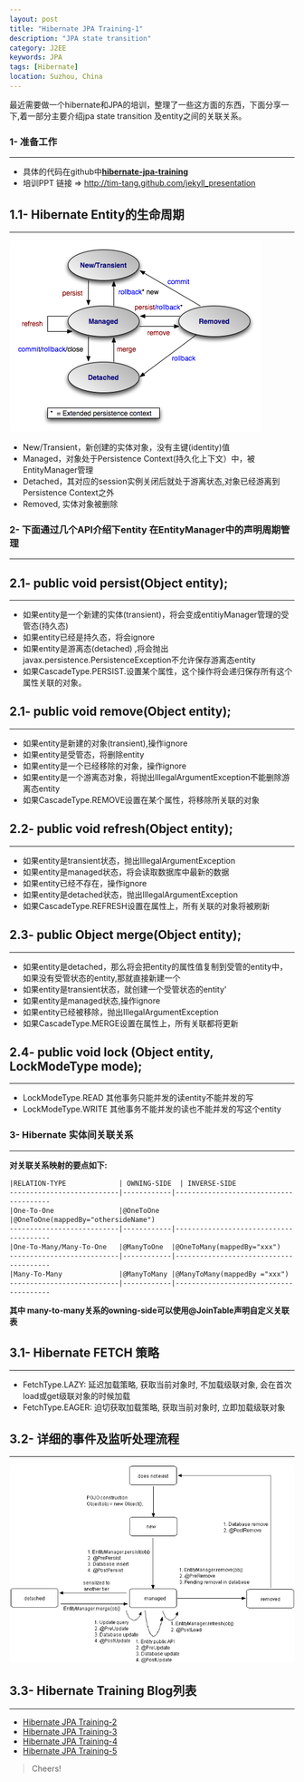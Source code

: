 ```yaml
---
layout: post
title: "Hibernate JPA Training-1"
description: "JPA state transition"
category: J2EE 
keywords: JPA
tags: [Hibernate]
location: Suzhou, China
---
```


最近需要做一个hibernate和JPA的培训，整理了一些这方面的东西，下面分享一下,着一部分主要介绍jpa state transition 及entity之间的关联关系。

### 1- 准备工作
---

- 具体的代码在github中[**hibernate-jpa-training**](https://github.com/tim-tang/hibernate-jpa-training)
- 培训PPT 链接 => <http://tim-tang.github.com/jekyll_presentation> 

##  1.1- Hibernate Entity的生命周期
---
![JPA-state-transition](/images/post/jpa-state-transitions.png)

- New/Transient，新创建的实体对象，没有主键(identity)值
- Managed，对象处于Persistence Context(持久化上下文）中，被EntityManager管理
- Detached，其对应的session实例关闭后就处于游离状态,对象已经游离到Persistence Context之外
- Removed, 实体对象被删除

### 2- 下面通过几个API介绍下entity 在EntityManager中的声明周期管理
---

## 2.1- public void persist(Object entity); 
---

- 如果entity是一个新建的实体(transient)，将会变成entitiyManager管理的受管态(持久态)
- 如果entity已经是持久态，将会ignore
- 如果entity是游离态(detached) ,将会抛出javax.persistence.PersistenceException不允许保存游离态entity
- 如果CascadeType.PERSIST.设置某个属性，这个操作将会递归保存所有这个属性关联的对象。

## 2.1- public void remove(Object entity);
---

- 如果entity是新建的对象(transient),操作ignore
- 如果entity是受管态，将删除entity
- 如果entity是一个已经移除的对象，操作ignore
- 如果entity是一个游离态对象，将抛出IllegalArgumentException不能删除游离态entity
- 如果CascadeType.REMOVE设置在某个属性，将移除所关联的对象

## 2.2- public void refresh(Object entity);
---

- 如果entity是transient状态，抛出IllegalArgumentException
- 如果entity是managed状态，将会读取数据库中最新的数据
- 如果entity已经不存在，操作ignore
- 如果entity是detached状态，抛出IllegalArgumentException
- 如果CascadeType.REFRESH设置在属性上，所有关联的对象将被刷新

## 2.3- public Object merge(Object entity);
---

- 如果entity是detached，那么将会把entity的属性值复制到受管的entity中，如果没有受管状态的entity,那就直接新建一个
- 如果entity是transient状态，就创建一个受管状态的entity'
- 如果entity是managed状态,操作ignore
- 如果entity已经被移除，抛出IllegalArgumentException
- 如果CascadeType.MERGE设置在属性上，所有关联都将更新

## 2.4- public void lock (Object entity, LockModeType mode);
---

- LockModeType.READ 其他事务只能并发的读entity不能并发的写
- LockModeType.WRITE 其他事务不能并发的读也不能并发的写这个entity

### 3- Hibernate 实体间关联关系
---

**对关联关系映射的要点如下:**

    |RELATION-TYPE             | OWNING-SIDE  | INVERSE-SIDE
    ---------------------------|------------|---------------------------------------
    |One-To-One                |@OneToOne   |@OneToOne(mappedBy="othersideName")
    ---------------------------|------------|---------------------------------------
    |One-To-Many/Many-To-One   |@ManyToOne  |@OneToMany(mappedBy="xxx")
    ---------------------------|------------|---------------------------------------
    |Many-To-Many              |@ManyToMany |@ManyToMany(mappedBy ="xxx")
    ---------------------------|------------|---------------------------------------

**其中 many-to-many关系的owning-side可以使用@JoinTable声明自定义关联表**

## 3.1- Hibernate FETCH 策略
---
- FetchType.LAZY: 延迟加载策略, 获取当前对象时, 不加载级联对象, 会在首次load或get级联对象的时候加载
- FetchType.EAGER: 迫切获取加载策略, 获取当前对象时, 立即加载级联对象

## 3.2- 详细的事件及监听处理流程
---

![hibernate-event](/images/post/hibernate-event.gif)

## 3.3- Hibernate Training Blog列表
---

- [Hibernate JPA Training-2](http://timtang.me/blog/2013/03/29/hibernate-training-2/)
- [Hibernate JPA Training-3](http://timtang.me/blog/2013/03/30/hibernate-training-3/)
- [Hibernate JPA Training-4](http://timtang.me/blog/2013/03/30/hibernate-training-4/)
- [Hibernate JPA Training-5](http://timtang.me/blog/2013/03/30/hibernate-training-5/)

> Cheers!

